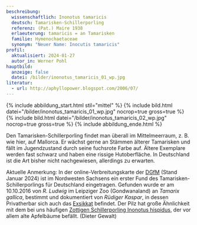 ```yaml
---
beschreibung:
  wissenschaftlich: Inonotus tamaricis
  deutsch: Tamarisken-Schillerporling
  referenz: (Pat.) Maire 1938
  erlaeuterung: tamaricis = an Tamarisken
  familie: Hymenochaetaceae
  synonym: "Neuer Name: Inocutis tamaricis"
profil:
  aktualisiert: 2024-01-27
  autor_in: Werner Pohl
hauptbild:
  anzeige: false
  datei: /bilder/inonotus_tamaricis_01_wp.jpg
literatur:
  - url: http://aphyllopower.blogspot.com/2006/07/
---
```

{% include abbildung_start.html stil="mittel" %}
{% include bild.html datei="/bilder/inonotus_tamaricis_01_wp.jpg" nocrop=true gross=true %}
{% include bild.html datei="/bilder/inonotus_tamaricis_02_wp.jpg" nocrop=true gross=true %}
{% include abbildung_ende.html %}

Den Tamarisken-Schillerporling findet man überall im Mittelmeerraum, z. B. wie hier, auf Mallorca. Er wächst gerne an Stämmen älterer Tamarisken und fällt im Jugendzustand durch seine fuchsrote Farbe auf. Ältere Exemplare werden fast schwarz und haben eine rissige Hutoberfläche. In Deutschland ist die Art bisher nicht nachgewiesen, allerdings zu erwarten.

Aktuelle Anmerkung: In der online-Verbreitungskarte der [DGfM](DGfM "Glossar") (Stand Januar 2024) ist im Nordwesten Sachsens ein erster Fund des Tamarisken-Schillerporlings für Deutschland eingetragen. Gefunden wurde er am 10.10.2016 von *R. Ludwig* im Leipziger Zoo (Gondwanaland) an *Tamarix gallica*, bestimmt und dokumentiert von *Rüdiger Kaspar*, in dessen Privatherbar sich auch das [Exsikkat](Exsikkat "Glossar") befindet. Der Pilz hat große Ähnlichkeit mit dem bei uns häufigen [Zottigen Schillerporling Inonotus hispidus](/pilze/inonotus-hispidus-zottiger-schillerporling), der vor allem alte Apfelbäume befällt. (Dieter Gewalt)